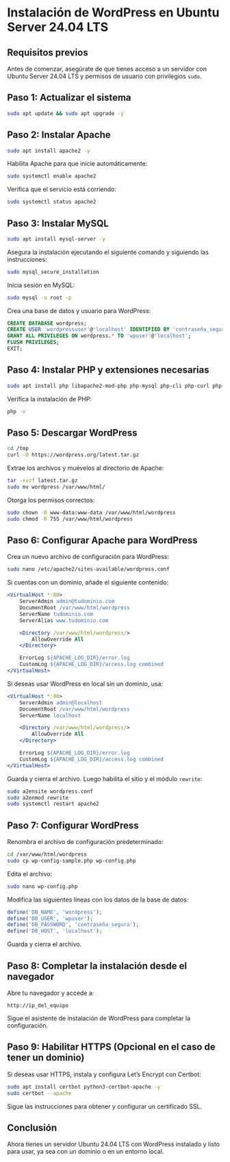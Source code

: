 # Instalación de WordPress en Ubuntu Server 24.04 LTS

## Requisitos previos
Antes de comenzar, asegúrate de que tienes acceso a un servidor con Ubuntu Server 24.04 LTS y permisos de usuario con privilegios `sudo`.

## Paso 1: Actualizar el sistema
```sh
sudo apt update && sudo apt upgrade -y
```

## Paso 2: Instalar Apache
```sh
sudo apt install apache2 -y
```
Habilita Apache para que inicie automáticamente:
```sh
sudo systemctl enable apache2
```
Verifica que el servicio está corriendo:
```sh
sudo systemctl status apache2
```

## Paso 3: Instalar MySQL
```sh
sudo apt install mysql-server -y
```
Asegura la instalación ejecutando el siguiente comando y siguiendo las instrucciones:
```sh
sudo mysql_secure_installation
```

Inicia sesión en MySQL:
```sh
sudo mysql -u root -p
```
Crea una base de datos y usuario para WordPress:
```sql
CREATE DATABASE wordpress;
CREATE USER 'wordpressuser'@'localhost' IDENTIFIED BY 'contraseña_segura';
GRANT ALL PRIVILEGES ON wordpress.* TO 'wpuser'@'localhost';
FLUSH PRIVILEGES;
EXIT;
```

## Paso 4: Instalar PHP y extensiones necesarias
```sh
sudo apt install php libapache2-mod-php php-mysql php-cli php-curl php-gd php-mbstring php-xml php-xmlrpc php-soap php-intl php-zip -y
```
Verifica la instalación de PHP:
```sh
php -v
```

## Paso 5: Descargar WordPress
```sh
cd /tmp
curl -O https://wordpress.org/latest.tar.gz
```
Extrae los archivos y muévelos al directorio de Apache:
```sh
tar -xvzf latest.tar.gz
sudo mv wordpress /var/www/html/
```
Otorga los permisos correctos:
```sh
sudo chown -R www-data:www-data /var/www/html/wordpress
sudo chmod -R 755 /var/www/html/wordpress
```

## Paso 6: Configurar Apache para WordPress
Crea un nuevo archivo de configuración para WordPress:
```sh
sudo nano /etc/apache2/sites-available/wordpress.conf
```
Si cuentas con un dominio, añade el siguiente contenido:
```apache
<VirtualHost *:80>
    ServerAdmin admin@tudominio.com
    DocumentRoot /var/www/html/wordpress
    ServerName tudominio.com
    ServerAlias www.tudominio.com

    <Directory /var/www/html/wordpress/>
        AllowOverride All
    </Directory>

    ErrorLog ${APACHE_LOG_DIR}/error.log
    CustomLog ${APACHE_LOG_DIR}/access.log combined
</VirtualHost>
```
Si deseas usar WordPress en local sin un dominio, usa:
```apache
<VirtualHost *:80>
    ServerAdmin admin@localhost
    DocumentRoot /var/www/html/wordpress
    ServerName localhost

    <Directory /var/www/html/wordpress/>
        AllowOverride All
    </Directory>

    ErrorLog ${APACHE_LOG_DIR}/error.log
    CustomLog ${APACHE_LOG_DIR}/access.log combined
</VirtualHost>
```
Guarda y cierra el archivo. Luego habilita el sitio y el módulo `rewrite`:
```sh
sudo a2ensite wordpress.conf
sudo a2enmod rewrite
sudo systemctl restart apache2
```

## Paso 7: Configurar WordPress
Renombra el archivo de configuración predeterminado:
```sh
cd /var/www/html/wordpress
sudo cp wp-config-sample.php wp-config.php
```
Edita el archivo:
```sh
sudo nano wp-config.php
```
Modifica las siguientes líneas con los datos de la base de datos:
```php
define('DB_NAME', 'wordpress');
define('DB_USER', 'wpuser');
define('DB_PASSWORD', 'contraseña_segura');
define('DB_HOST', 'localhost');
```
Guarda y cierra el archivo.

## Paso 8: Completar la instalación desde el navegador
Abre tu navegador y accede a:
```
http://ip_del_equipo
```
Sigue el asistente de instalación de WordPress para completar la configuración.

## Paso 9: Habilitar HTTPS (Opcional en el caso de tener un dominio)
Si deseas usar HTTPS, instala y configura Let’s Encrypt con Certbot:
```sh
sudo apt install certbot python3-certbot-apache -y
sudo certbot --apache
```
Sigue las instrucciones para obtener y configurar un certificado SSL.

## Conclusión
Ahora tienes un servidor Ubuntu 24.04 LTS con WordPress instalado y listo para usar, ya sea con un dominio o en un entorno local.
